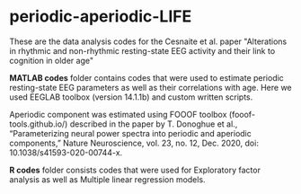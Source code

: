 # periodic-aperiodic-LIFE

<p>These are the data analysis codes for the Cesnaite et al. paper "Alterations in rhythmic and non-rhythmic resting-state EEG activity and their link to cognition in older age"</p>

**MATLAB codes** folder contains codes that were used to estimate periodic resting-state EEG parameters as well as their correlations with age. Here we used EEGLAB toolbox (version 14.1.1b) and custom written scripts. 

<p>Aperiodic component was estimated using FOOOF toolbox (fooof-tools.github.io/) described in the paper by T. Donoghue et al., “Parameterizing neural power spectra into periodic and aperiodic components,” Nature Neuroscience, vol. 23, no. 12, Dec. 2020, doi: 10.1038/s41593-020-00744-x.</p>

**R codes** folder consists codes that were used for Exploratory factor analysis as well as Multiple linear regression models.
